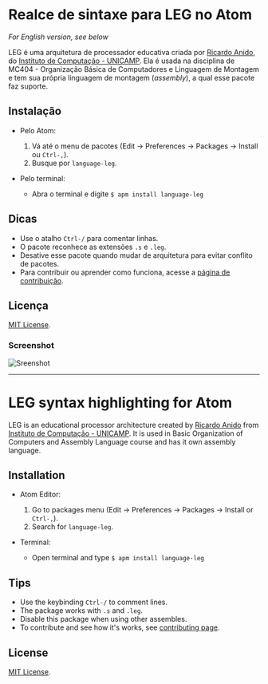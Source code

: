 # Realce de sintaxe para LEG no Atom
_For English version, see below_

LEG é uma arquitetura de processador educativa criada por [Ricardo Anido](http://ic.unicamp.br/~ranido), do [Instituto de Computação - UNICAMP](http://ic.unicamp.br/). Ela é usada na disciplina de MC404 - Organização Básica de Computadores e Linguagem de Montagem e tem sua própria linguagem de montagem (_assembly_), a qual esse pacote faz suporte.

## Instalação
- Pelo Atom:
    1. Vá até o menu de pacotes (Edit -> Preferences -> Packages -> Install ou `Ctrl-,`).
    2. Busque por `language-leg`.


- Pelo terminal:
    * Abra o terminal e digite `$ apm install language-leg`

## Dicas
- Use o atalho `Ctrl-/` para comentar linhas.
- O pacote reconhece as extensões `.s` e `.leg`.
- Desative esse pacote quando mudar de arquitetura para evitar conflito de pacotes.
- Para contribuir ou aprender como funciona, acesse a [página de contribuição](CONTRIBUTING.md).

## Licença
[MIT License](LICENSE).


### Screenshot
![Sreenshot](https://cloud.githubusercontent.com/assets/11445613/25961259/0eaccb46-3650-11e7-83db-7f3009973782.png)

---
# LEG syntax highlighting for Atom

LEG is an educational processor architecture created by [Ricardo Anido](http://ic.unicamp.br/~ranido) from [Instituto de Computação - UNICAMP](http://ic.unicamp.br/). It is used in Basic Organization of Computers and Assembly Language course and has it own assembly language.

## Installation
- Atom Editor:
    1. Go to packages menu (Edit -> Preferences -> Packages -> Install or `Ctrl-,`).
    2. Search for `language-leg`.


- Terminal:
    * Open terminal and type `$ apm install language-leg`

## Tips
- Use the keybinding `Ctrl-/` to comment lines.
- The package works with `.s` and `.leg`.
- Disable this package when using other assembles.
- To contribute and see how it's works, see [contributing page](CONTRIBUTING.md).

## License
[MIT License](LICENSE).
